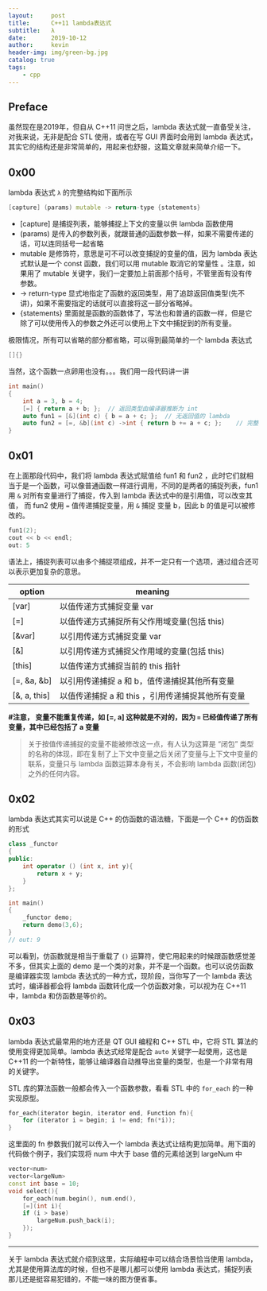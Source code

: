 ```yaml
---
layout:     post
title:      C++11 lambda表达式
subtitle:   λ
date:       2019-10-12
author:     kevin
header-img: img/green-bg.jpg
catalog: true
tags:
    - cpp
---
```


 

## Preface



虽然现在是2019年，但自从 C++11 问世之后，lambda 表达式就一直备受关注，对我来说，无非是配合 STL 使用，或者在写 GUI 界面时会用到 lambda 表达式，其实它的结构还是非常简单的，用起来也舒服，这篇文章就来简单介绍一下。



## 0x00



lambda 表达式 `λ` 的完整结构如下面所示



```cpp
[capture] (params) mutable -> return-type {statements}
```



* [capture] 是捕捉列表，能够捕捉上下文的变量以供 lambda 函数使用
* (params) 是传入的参数列表，就跟普通的函数参数一样，如果不需要传递的话，可以连同括号一起省略
* mutable 是修饰符，意思是可不可以改变捕捉的变量的值，因为 lambda 表达式默认是一个 const 函数，我们可以用 mutable 取消它的常量性 。注意，如果用了 mutable 关键字，我们一定要加上前面那个括号，不管里面有没有传参数。
* -> return-type 显式地指定了函数的返回类型，用了追踪返回值类型(先不讲)，如果不需要指定的话就可以直接将这一部分省略掉。
* {statements} 里面就是函数的函数体了，写法也和普通的函数一样，但是它除了可以使用传入的参数之外还可以使用上下文中捕捉到的所有变量。



极限情况，所有可以省略的部分都省略，可以得到最简单的一个 lambda 表达式



```cpp
[]{}
```



当然，这个函数一点卵用也没有。。。我们用一段代码讲一讲



```cpp
int main()
{
	int a = 3, b = 4;
	[=] { return a + b; };	// 返回类型由编译器推断为 int
	auto fun1 = [&](int c) { b = a + c; };	// 无返回值的 lambda
	auto fun2 = [=, &b](int c) ->int { return b += a + c; };	// 完整的 lambda 表达式
}
```



## 0x01



在上面那段代码中，我们将 lambda 表达式赋值给 fun1 和 fun2 ，此时它们就相当于是一个函数，可以像普通函数一样进行调用，不同的是两者的捕捉列表，fun1 用 `&` 对所有变量进行了捕捉，传入到 lambda 表达式中的是引用值，可以改变其值， 而 fun2 使用 `=` 值传递捕捉变量，用 `&` 捕捉 变量 b，因此 b 的值是可以被修改的。



```cpp
fun1(2);
cout << b << endl;
out: 5
```



语法上，捕捉列表可以由多个捕捉项组成，并不一定只有一个选项，通过组合还可以表示更加复杂的意思。



| option       | meaning                                           |
| ------------ | ------------------------------------------------- |
| [var]        | 以值传递方式捕捉变量 var                          |
| [=]          | 以值传递方式捕捉所有父作用域变量(包括 this)       |
| [&var]       | 以引用传递方式捕捉变量 var                        |
| [&]          | 以引用传递方式捕捉父作用域的变量(包括 this)       |
| [this]       | 以值传递方式捕捉当前的 this 指针                  |
| [=, &a, &b]  | 以引用传递捕捉 a 和 b，值传递捕捉其他所有变量     |
| [&, a, this] | 以值传递捕捉 a 和 this ，引用传递捕捉其他所有变量 |



**#注意， 变量不能重复传递，如 [=, a] 这种就是不对的，因为 `=` 已经值传递了所有变量，其中已经包括了 a 变量**



> 关于按值传递捕捉的变量不能被修改这一点，有人认为这算是 “闭包” 类型的名称的体现，即在复制了上下文中变量之后关闭了变量与上下文中变量的联系，变量只与 lambda 函数运算本身有关，不会影响 lambda 函数(闭包)之外的任何内容。



## 0x02



lambda 表达式其实可以说是 C++ 的仿函数的语法糖，下面是一个 C++ 的仿函数的形式



```cpp
class _functor
{
public:
    int operator () (int x, int y){
        return x + y;
    }
};

int main()
{
    _functor demo;
    return demo(3,6);
}
// out: 9
```



可以看到，仿函数就是相当于重载了 `()` 运算符，使它用起来的时候跟函数感觉差不多，但其实上面的 demo 是一个类的对象，并不是一个函数。也可以说仿函数是编译器实现 lambda 表达式的一种方式，现阶段，当你写了一个 lambda 表达式时，编译器都会将 lambda 函数转化成一个仿函数对象，可以视为在 C++11 中，lambda 和仿函数是等价的。



## 0x03



lambda 表达式最常用的地方还是 QT GUI 编程和 C++ STL 中，它将 STL 算法的使用变得更加简单。lambda 表达式经常是配合 `auto` 关键字一起使用，这也是 C++11 的一个新特性，能够让编译器自动推导出变量的类型，也是一个非常有用的关键字。



STL 库的算法函数一般都会传入一个函数参数，看看 STL 中的 `for_each` 的一种实现原型。



```cpp
for_each(iterator begin, iterator end, Function fn){
	for (iterator i = begin; i != end; fn(*i));
}
```



这里面的 fn 参数我们就可以传入一个 lambda 表达式让结构更加简单。用下面的代码做个例子，我们实现将 num 中大于 base 值的元素给送到 largeNum 中

```cpp
vector<num>
vector<largeNum>
const int base = 10;
void select(){
	for_each(num.begin(), num.end(), 
	[=](int i){
	if (i > base)
		largeNum.push_back(i);
	});
}
```



---



关于 lambda 表达式就介绍到这里，实际编程中可以结合场景恰当使用 lambda，尤其是使用算法库的时候，但也不是哪儿都可以使用 lambda 表达式，捕捉列表那儿还是挺容易犯错的，不能一味的图方便省事。





